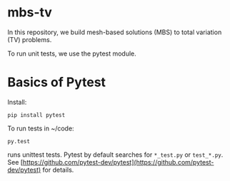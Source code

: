mbs-tv
======
In this repository, we build mesh-based solutions (MBS) to total variation (TV) problems.

To run unit tests, we use the pytest module.

# Basics of Pytest

Install:

	pip install pytest


To run tests in ~/code:

	py.test

runs unittest tests. Pytest by default searches for `*_test.py` or `test_*.py`. See [https://github.com/pytest-dev/pytest](https://github.com/pytest-dev/pytest) for details.  

